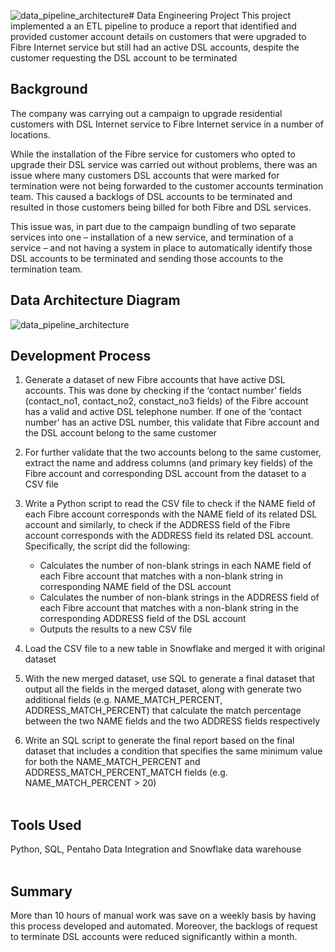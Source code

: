 ![data_pipeline_architecture](https://github.com/shwcl/ETL-pipeline_DSL-customer-accounts/assets/52106536/61341d2c-3af6-45f5-b16e-c49a5fb40f88)# Data Engineering Project
This project implemented a an ETL pipeline to produce a report that identified and provided customer account details on customers that were upgraded to Fibre Internet service but still had an active DSL accounts, despite the customer requesting the DSL account to be terminated


## Background
The company was carrying out a campaign to upgrade residential customers with DSL Internet service to Fibre Internet service in a number of locations. 

While the installation of the Fibre service for customers who opted to upgrade their DSL service was carried out without problems, there was an issue where many customers DSL accounts that were marked for termination were not being forwarded to the customer accounts termination team. This caused a backlogs of DSL accounts to be terminated and resulted in those customers being billed for both Fibre and DSL services.

This issue was, in part due to the campaign bundling of two separate services into one – installation of a new service, and termination of a service – and not having a system in place to automatically identify those DSL accounts to be terminated and sending those accounts to the termination team.


## Data Architecture Diagram
![data_pipeline_architecture](https://github.com/shwcl/ETL-pipeline_DSL-customer-accounts/assets/52106536/89b8816e-f3c1-42ed-b1ac-962a9bf6dd97)


## Development Process
1. Generate a dataset of new Fibre accounts that have active DSL accounts. This was done by checking if the ‘contact number’ fields (contact_no1, contact_no2, constact_no3 fields) of the Fibre account has a valid and active DSL telephone number. If one of the ‘contact number’ has an active DSL number, this validate that Fibre account and the DSL account belong to the same customer

2. For further validate that the two accounts belong to the same customer, extract the name and address columns (and primary key fields) of the Fibre account and corresponding DSL account from the dataset to a CSV file 

3. Write a Python script to read the CSV file to check if the NAME field of each Fibre account corresponds with the NAME field of its related DSL account and similarly, to check if the ADDRESS field of the Fibre account corresponds with the ADDRESS field its related DSL account. Specifically, the script did the following:
    - Calculates the number of non-blank strings in each NAME field of each Fibre account that matches with a non-blank string in corresponding NAME field of the DSL account</li>
    - Calculates the number of non-blank strings in the ADDRESS field of each Fibre account that matches with a non-blank string in the corresponding ADDRESS field of the DSL account </li>
    - Outputs the results to a new CSV file </li>


4. Load the CSV file to a new table in Snowflake and merged it with original dataset 

5. With the new merged dataset, use SQL to generate a final dataset that output all the fields in the merged dataset, along with generate two additional fields (e.g. NAME_MATCH_PERCENT, ADDRESS_MATCH_PERCENT) that calculate the match percentage between the two NAME fields and the two ADDRESS fields respectively

6. Write an SQL script to generate the final report based on the final dataset that includes a condition that specifies the same minimum value for both the NAME_MATCH_PERCENT and ADDRESS_MATCH_PERCENT_MATCH fields (e.g. NAME_MATCH_PERCENT > 20)
<br> </br>


## Tools Used

Python, SQL, Pentaho Data Integration and Snowflake data warehouse
<br></br>

## Summary

More than 10 hours of manual work was save on a weekly basis by having this process developed and automated. Moreover, the backlogs of request to terminate DSL accounts were reduced significantly within a month.

